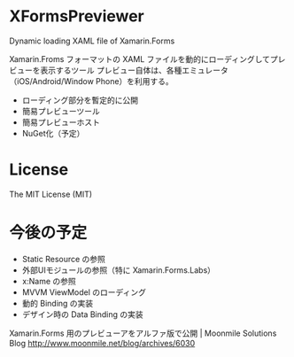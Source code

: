 XFormsPreviewer
===============

Dynamic loading XAML file of Xamarin.Forms

Xamarin.Froms フォーマットの XAML ファイルを動的にローディングしてプレビューを表示するツール
プレビュー自体は、各種エミュレータ（iOS/Android/Window Phone）を利用する。

- ローディング部分を暫定的に公開
- 簡易プレビューツール 
- 簡易プレビューホスト
- NuGet化（予定）

# License

The MIT License (MIT)


# 今後の予定

- Static Resource の参照
- 外部UIモジュールの参照（特に Xamarin.Forms.Labs）
- x:Name の参照
- MVVM ViewModel のローディング
- 動的 Binding の実装
- デザイン時の Data Binding の実装

Xamarin.Forms 用のプレビューアをアルファ版で公開 | Moonmile Solutions Blog
http://www.moonmile.net/blog/archives/6030
